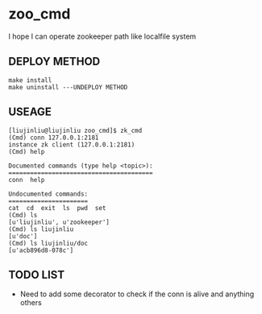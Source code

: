 # zoo_cmd
I hope I can operate zookeeper path like localfile system

## DEPLOY METHOD
    make install
    make uninstall ---UNDEPLOY METHOD

## USEAGE
```
[liujinliu@liujinliu zoo_cmd]$ zk_cmd
(Cmd) conn 127.0.0.1:2181
instance zk client (127.0.0.1:2181)
(Cmd) help

Documented commands (type help <topic>):
========================================
conn  help

Undocumented commands:
======================
cat  cd  exit  ls  pwd  set
(Cmd) ls
[u'liujinliu', u'zookeeper']
(Cmd) ls liujinliu
[u'doc']
(Cmd) ls liujinliu/doc
[u'acb896d8-078c']
```

## TODO LIST
* Need to add some decorator to check if the conn is alive and anything others
